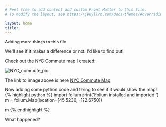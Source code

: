 ```yaml
---
# Feel free to add content and custom Front Matter to this file.
# To modify the layout, see https://jekyllrb.com/docs/themes/#overriding-theme-defaults

layout: home
title:
---
```


Adding more things to this file.

We'll see if it makes a difference or not. I'd like to find out!

Check out the NYC Commute map I created:

![NYC_commute_pic](https://user-images.githubusercontent.com/51925289/64148446-34901a80-cdd8-11e9-8ff0-632cd7423393.JPG)

The link to image above is here [NYC Commute Map][NYC_commute]



[NYC_commute]: /NYC_commute


Now adding some python code and trying to see if it would show the map!
{% highlight python %}
import folium
print('Folium installed and imported!')
m = folium.Map(location=[45.5236, -122.6750])

m
{% endhighlight %}

What happened?
